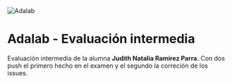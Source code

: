 ![Adalab](https://beta.adalab.es/resources/images/adalab-logo-155x61-bg-white.png)

# Adalab - Evaluación intermedia 

Evaluación intermedia de la alumna **Judith Natalia Ramirez Parra**. 
Con dos push el primero hecho en el examen y el segundo la correción de los issues.
